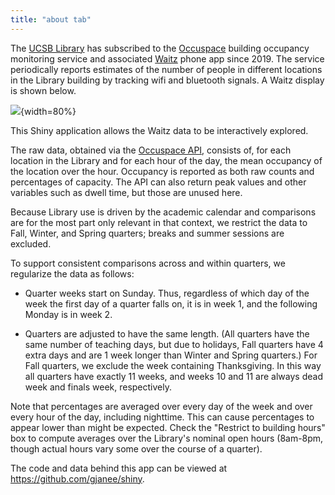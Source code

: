 ```yaml
---
title: "about tab"
---
```


The [UCSB Library](https://www.library.ucsb.edu/) has subscribed to the [Occuspace](https://web.occuspace.io/) building occupancy monitoring service and associated [Waitz](https://www.waitz.io/) phone app since 2019.  The service periodically reports estimates of the number of people in different locations in the Library building by tracking wifi and bluetooth signals.  A Waitz display is shown below.

![](waitz-screen.jpg){width=80%}

This Shiny application allows the Waitz data to be interactively explored.

The raw data, obtained via the [Occuspace API](https://occuspace.io/api), consists of, for each location in the Library and for each hour of the day, the mean occupancy of the location over the hour.  Occupancy is reported as both raw counts and percentages of capacity.  The API can also return peak values and other variables such as dwell time, but those are unused here.

Because Library use is driven by the academic calendar and comparisons are for the most part only relevant in that context, we restrict the data to Fall, Winter, and Spring quarters; breaks and summer sessions are excluded.

To support consistent comparisons across and within quarters, we regularize the data as follows:

- Quarter weeks start on Sunday.  Thus, regardless of which day of the week the first day of a quarter falls on, it is in week 1, and the following Monday is in week 2.

- Quarters are adjusted to have the same length.  (All quarters have the same number of teaching days, but due to holidays, Fall quarters have 4 extra days and are 1 week longer than Winter and Spring quarters.)  For Fall quarters, we exclude the week containing Thanksgiving.  In this way all quarters have exactly 11 weeks, and weeks 10 and 11 are always dead week and finals week, respectively.

Note that percentages are averaged over every day of the week and over every hour of the day, including nighttime.  This can cause percentages to appear lower than might be expected.  Check the "Restrict to building hours" box to compute averages over the Library's nominal open hours (8am-8pm, though actual hours vary some over the course of a quarter).

The code and data behind this app can be viewed at <https://github.com/gjanee/shiny>.
